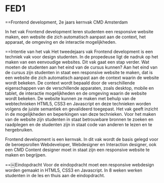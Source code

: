 FED1
====

==Frontend development, 2e jaars kernvak CMD Amsterdam

In het vak Frontend development leren studenten een responsive website maken, een website die zich automatisch aanpast aan de context, het apparaat, de omgeving en de interactie mogelijkheden.


==Intentie van het vak
Het tweedejaars vak Frontend development is een techniek vak voor design studenten. In de propedeuse ligt de nadruk op het maken van een eenvoudige websites. Dit vak gaat een stap verder. 
Wat moeten de studenten aan het eind van de cursus kunnen? Aan het eind van de cursus zijn studenten in staat een responsive website te maken, dat is een website die zich automatisch aanpast aan de context waarin de website wordt bekeken. De context wordt bepaald door de verschillende eigenschappen van de verschillende apparaten, zoals desktop, mobile en tablet, de interactie mogelijkheden en de omgeving waarin de website wordt bekeken. De website kunnen ze maken met behulp van de webtechnieken HTML5, CSS3 en Javascript en deze technieken worden volgens de juiste semantiek en gevalideerd toegepast.  Het vak geeft inzicht in de mogelijkheden en beperkingen van deze technieken. Voor het maken van de website zijn studenten in staat betrouwbare bronnen te zoeken en raadplegen en de studenten zijn in staat code van anderen te lezen en te hergebruiken.

Frontend development is een kernvak. In dit vak wordt de basis gelegd voor de beroepsrollen Webdeveloper, Webdesigner en Interaction designer, ook een CMD Content designer moet in staat zijn een responsive website te maken en begrijpen.

==￼Eindopdracht
Voor de eindopdracht moet een responsive webdesign worden gemaakt in HTML5, CSS3 en Javascript. In 8 weken werken studenten in de les en thuis aan de eindopdracht. 
